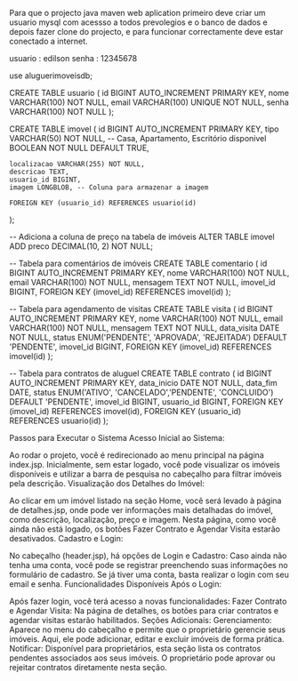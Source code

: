 Para que o projecto java maven web aplication primeiro deve criar um usuario mysql com acessso a todos prevolegios e o banco de dados e depois fazer clone do projecto, e para funcionar correctamente deve estar conectado a internet.

usuario : edilson
senha : 12345678

use aluguerimoveisdb;

CREATE TABLE usuario (
    id BIGINT AUTO_INCREMENT PRIMARY KEY,
    nome VARCHAR(100) NOT NULL,
    email VARCHAR(100) UNIQUE NOT NULL,
    senha VARCHAR(100) NOT NULL
);

CREATE TABLE imovel (
    id BIGINT AUTO_INCREMENT PRIMARY KEY,
    tipo VARCHAR(50) NOT NULL, -- Casa, Apartamento, Escritório
    disponivel BOOLEAN NOT NULL DEFAULT TRUE,
    
    localizacao VARCHAR(255) NOT NULL,
    descricao TEXT,
    usuario_id BIGINT,
    imagem LONGBLOB, -- Coluna para armazenar a imagem

    FOREIGN KEY (usuario_id) REFERENCES usuario(id)
);

-- Adiciona a coluna de preço na tabela de imóveis
ALTER TABLE imovel ADD preco DECIMAL(10, 2) NOT NULL;


-- Tabela para comentários de imóveis
CREATE TABLE comentario (
    id BIGINT AUTO_INCREMENT PRIMARY KEY,
    nome VARCHAR(100) NOT NULL,
    email VARCHAR(100) NOT NULL,
    mensagem TEXT NOT NULL,
    imovel_id BIGINT,
    FOREIGN KEY (imovel_id) REFERENCES imovel(id)
);

-- Tabela para agendamento de visitas
CREATE TABLE visita (
    id BIGINT AUTO_INCREMENT PRIMARY KEY,
    nome VARCHAR(100) NOT NULL,
    email VARCHAR(100) NOT NULL,
    mensagem TEXT NOT NULL,
    data_visita DATE NOT NULL,
    status ENUM('PENDENTE', 'APROVADA', 'REJEITADA') DEFAULT 'PENDENTE',
    imovel_id BIGINT,
    FOREIGN KEY (imovel_id) REFERENCES imovel(id)
);

-- Tabela para contratos de aluguel
CREATE TABLE contrato (
    id BIGINT AUTO_INCREMENT PRIMARY KEY,
    data_inicio DATE NOT NULL,
    data_fim DATE,
    status ENUM('ATIVO', 'CANCELADO','PENDENTE', 'CONCLUIDO') DEFAULT 'PENDENTE',
    imovel_id BIGINT,
    usuario_id BIGINT,
    FOREIGN KEY (imovel_id) REFERENCES imovel(id),
    FOREIGN KEY (usuario_id) REFERENCES usuario(id)
);

Passos para Executar o Sistema
Acesso Inicial ao Sistema:

Ao rodar o projeto, você é redirecionado ao menu principal na página index.jsp.
Inicialmente, sem estar logado, você pode visualizar os imóveis disponíveis e utilizar a barra de pesquisa no cabeçalho para filtrar imóveis pela descrição.
Visualização dos Detalhes do Imóvel:

Ao clicar em um imóvel listado na seção Home, você será levado à página de detalhes.jsp, onde pode ver informações mais detalhadas do imóvel, como descrição, localização, preço e imagem.
Nesta página, como você ainda não está logado, os botões Fazer Contrato e Agendar Visita estarão desativados.
Cadastro e Login:

No cabeçalho (header.jsp), há opções de Login e Cadastro:
Caso ainda não tenha uma conta, você pode se registrar preenchendo suas informações no formulário de cadastro.
Se já tiver uma conta, basta realizar o login com seu email e senha.
Funcionalidades Disponíveis Após o Login:

Após fazer login, você terá acesso a novas funcionalidades:
Fazer Contrato e Agendar Visita: Na página de detalhes, os botões para criar contratos e agendar visitas estarão habilitados.
Seções Adicionais:
Gerenciamento: Aparece no menu do cabeçalho e permite que o proprietário gerencie seus imóveis. Aqui, ele pode adicionar, editar e excluir imóveis de forma prática.
Notificar: Disponível para proprietários, esta seção lista os contratos pendentes associados aos seus imóveis. O proprietário pode aprovar ou rejeitar contratos diretamente nesta seção.
